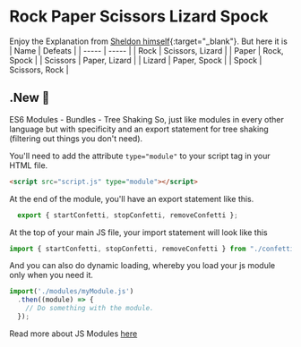 # Rock Paper Scissors Lizard Spock
Enjoy the Explanation from [Sheldon himself](https://www.youtube.com/watch?v=405Nh2H4Ucg){:target="_blank"}. But here it is
| Name | Defeats |
| ----- | ----- |
| Rock | Scissors, Lizard |
| Paper | Rock, Spock |
| Scissors | Paper, Lizard |
| Lizard | Paper, Spock |
| Spock | Scissors, Rock |

## .New 🚀
ES6 Modules - Bundles - Tree Shaking
So, just like modules in every other language but with specificity and an export statement for tree shaking (filtering out things you don't need).

You'll need to add the attribute `type="module"` to your script tag in your HTML file.
```html
<script src="script.js" type="module"></script>
```
At the end of the module, you'll have an export statement like this.
```js
  export { startConfetti, stopConfetti, removeConfetti };
```

At the top of your main JS file, your import statement will look like this
```js
import { startConfetti, stopConfetti, removeConfetti } from "./confetti.js";
```

And you can also do dynamic loading, whereby you load your js module only when you need it.
```js
import('./modules/myModule.js')
  .then((module) => {
    // Do something with the module.
  });
```
Read more about JS Modules [here](https://developer.mozilla.org/en-US/docs/Web/JavaScript/Guide/Modules#dynamic_module_loading)